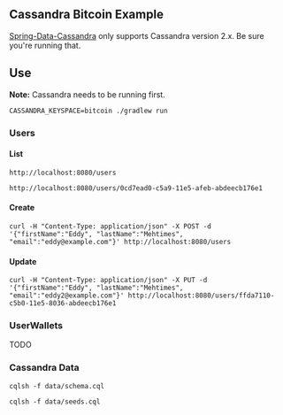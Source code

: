 ## Cassandra Bitcoin Example

[Spring-Data-Cassandra](http://projects.spring.io/spring-data-cassandra/) only supports Cassandra version 2.x. Be sure you're running that.

## Use

**Note:** Cassandra needs to be running first.

```
CASSANDRA_KEYSPACE=bitcoin ./gradlew run
```

### Users

#### List
```
http://localhost:8080/users

http://localhost:8080/users/0cd7ead0-c5a9-11e5-afeb-abdeecb176e1
```

#### Create
```
curl -H "Content-Type: application/json" -X POST -d '{"firstName":"Eddy", "lastName":"Mehtimes", "email":"eddy@example.com"}' http://localhost:8080/users
```

#### Update
```
curl -H "Content-Type: application/json" -X PUT -d '{"firstName":"Eddy", "lastName":"Mehtimes", "email":"eddy2@example.com"}' http://localhost:8080/users/ffda7110-c5b0-11e5-8036-abdeecb176e1
```

### UserWallets

TODO

### Cassandra Data

```
cqlsh -f data/schema.cql

cqlsh -f data/seeds.cql
```
